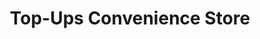 ---
title: "Top-Ups Convenience Store"
url: /newport/top-ups-convenience-store/
shop: Lebensmittel
---